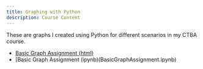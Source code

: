 ```yaml
---
title: Graphing with Python
description: Course Content
---
```

These are graphs I created using Python for different scenarios in my CTBA course.
- [Basic Graph Assignment (html)](BasicGraphAssignment.html)
- [Basic Graph Assignment (ipynb)(BasicGraphAssignment.ipynb)
